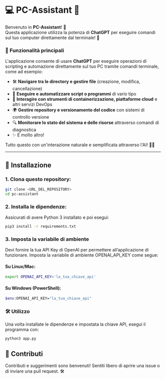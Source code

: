# 💻 PC-Assistant 🧠

Benvenuto in **PC-Assistant**! 🚀  
Questa applicazione utilizza la potenza di **ChatGPT** per eseguire comandi sul tuo computer direttamente dal terminale! 🎯

### 🎯 Funzionalità principali
L'applicazione consente di usare **ChatGPT** per eseguire operazioni di scripting e automazione direttamente sul tuo PC tramite comandi terminale, come ad esempio:

- 🛠️ **Navigare tra le directory e gestire file** (creazione, modifica, cancellazione)
- 🚀 **Eseguire e automatizzare script o programmi** di vario tipo
- 🐋 **Interagire con strumenti di containerizzazione, piattaforme cloud** e altri servizi DevOps
- 🌍 **Gestire repository e versionamento del codice** con sistemi di controllo versione
- 🔍 **Monitorare lo stato del sistema e delle risorse** attraverso comandi di diagnostica
- ✨ E molto altro!

Tutto questo con un'interazione naturale e semplificata attraverso l'AI! 🤖💬

---

## 🚀 Installazione

### 1. Clona questo repository:
```bash
git clone <URL_DEL_REPOSITORY>
cd pc-assistant
```
### 2. Installa le dipendenze:
Assicurati di avere Python 3 installato e poi esegui:
```bash
pip3 install -r requirements.txt
```
### 3. Imposta la variabile di ambiente
Devi fornire la tua API Key di OpenAI per permettere all’applicazione di funzionare. 
Imposta la variabile di ambiente OPENAI_API_KEY come segue:

#### Su Linux/Mac:
```bash
export OPENAI_API_KEY='la_tua_chiave_api'
```

#### Su Windows (PowerShell):
```bash
$env:OPENAI_API_KEY="la_tua_chiave_api"
```

### 🛠️ Utilizzo
Una volta installate le dipendenze e impostata la chiave API, esegui il programma con:
```bash
python3 app.py
```

## 🤝 Contributi
Contributi e suggerimenti sono benvenuti! Sentiti libero di aprire una issue o di inviare una pull request. 🛠️

